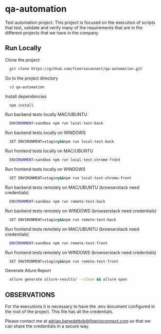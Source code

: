 # qa-automation
Test automation project. This project is focused on the execution of scripts that test, validate and verify many of the requirements that are in the different projects that we have in the company


## Run Locally

Clone the project

```bash
  git clone https://github.com/finerioconnect/qa-automation.git
```

Go to the project directory

```bash
  cd qa-automation
```

Install dependencies

```bash
  npm install
```

Run backend tests locally MAC/UBUNTU

```bash
  ENVIRONMENT=sandbox npm run local-test-back
```

Run backend tests locally on WINDOWS

```bash
  SET ENVIRONMENT=staging&&npm run local-test-back
```

Run frontend tests locally on MAC/UBUNTU

```bash
  ENVIRONMENT=sandbox npm run local-test-chrome-front
```

Run frontend tests locally on WINDOWS

```bash
  SET ENVIRONMENT=staging&&npm run local-test-chrome-front
```

Run backend tests remotely on MAC/UBUNTU (browserstack need credentials)

```bash
  ENVIRONMENT=sandbox npm run remote-test-back
```

Run backend tests remotely on WINDOWS (browserstack need credentials)

```bash
  SET ENVIRONMENT=staging&&npm run remote-test-back
```

Run frontend tests remotely on MAC/UBUNTU (browserstack need credentials)

```bash
  ENVIRONMENT=sandbox npm run remote-test-front
```

Run frontend tests remotely on WINDOWS (browserstack need credentials)

```bash
  SET ENVIRONMENT=staging&&npm run remote-test-front
```

Generate Allure Report

```bash
  allure generate allure-results/ --clean && allure open
```


## OBSERVATIONS
For the executions it is necessary to have the .env document configured in the root of the project. This file has 
all the credentials.

Please contact me at adrian.benedettob@finerioconnect.com so that we can share the credentials in a secure way.

